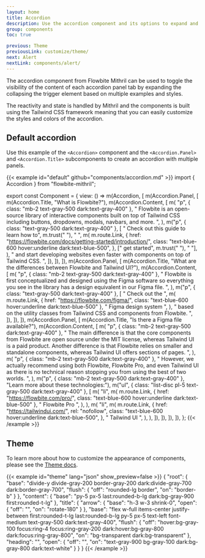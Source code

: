 ```yaml
---
layout: home
title: Accordion
description: Use the accordion component and its options to expand and collapse the content inside each panel based on state reactivity from Mithril and Tailwind CSS
group: components
toc: true

previous: Theme
previousLink: customize/theme/
next: Alert
nextLink: components/alert/
---
```


The accordion component from Flowbite Mithril can be used to toggle the visibility of the content of each accordion panel tab by expanding the collapsing the trigger element based on multiple examples and styles.

The reactivity and state is handled by Mithril and the components is built using the Tailwind CSS framework meaning that you can easily customize the styles and colors of the accordion.

## Default accordion

Use this example of the `<Accordion>` component and the `<Accordion.Panel>` and `<Accordion.Title>` subcomponents to create an accordion with multiple panels.

{{< example id="default" github="components/accordion.md" >}}
import { Accordion } from "flowbite-mithril";

export const Component = {
  view: () =>
    m(Accordion, [
      m(Accordion.Panel, [
        m(Accordion.Title, "What is Flowbite?"),
        m(Accordion.Content, [
          m(
            "p",
            { class: "mb-2 text-gray-500 dark:text-gray-400" },
            " Flowbite is an open-source library of interactive components built on top of Tailwind CSS including buttons, dropdowns, modals, navbars, and more. ",
          ),
          m("p", { class: "text-gray-500 dark:text-gray-400" }, [
            " Check out this guide to learn how to",
            m.trust("&nbsp;"),
            " ",
            m(
              m.route.Link,
              {
                href: "https://flowbite.com/docs/getting-started/introduction/",
                class: "text-blue-600 hover:underline dark:text-blue-500",
              },
              [" get started", m.trust("&nbsp;"), " "],
            ),
            " and start developing websites even faster with components on top of Tailwind CSS. ",
          ]),
        ]),
      ]),
      m(Accordion.Panel, [
        m(Accordion.Title, "What are the differences between Flowbite and Tailwind UI?"),
        m(Accordion.Content, [
          m(
            "p",
            { class: "mb-2 text-gray-500 dark:text-gray-400" },
            " Flowbite is first conceptualized and designed using the Figma software so everything you see in the library has a design equivalent in our Figma file. ",
          ),
          m("p", { class: "text-gray-500 dark:text-gray-400" }, [
            " Check out the ",
            m(
              m.route.Link,
              { href: "https://flowbite.com/figma/", class: "text-blue-600 hover:underline dark:text-blue-500" },
              " Figma design system ",
            ),
            " based on the utility classes from Tailwind CSS and components from Flowbite. ",
          ]),
        ]),
      ]),
      m(Accordion.Panel, [
        m(Accordion.Title, "Is there a Figma file available?"),
        m(Accordion.Content, [
          m(
            "p",
            { class: "mb-2 text-gray-500 dark:text-gray-400" },
            " The main difference is that the core components from Flowbite are open source under the MIT license, whereas Tailwind UI is a paid product. Another difference is that Flowbite relies on smaller and standalone components, whereas Tailwind UI offers sections of pages. ",
          ),
          m(
            "p",
            { class: "mb-2 text-gray-500 dark:text-gray-400" },
            " However, we actually recommend using both Flowbite, Flowbite Pro, and even Tailwind UI as there is no technical reason stopping you from using the best of two worlds. ",
          ),
          m("p", { class: "mb-2 text-gray-500 dark:text-gray-400" }, "Learn more about these technologies:"),
          m("ul", { class: "list-disc pl-5 text-gray-500 dark:text-gray-400" }, [
            m(
              "li",
              m(
                m.route.Link,
                { href: "https://flowbite.com/pro/", class: "text-blue-600 hover:underline dark:text-blue-500" },
                " Flowbite Pro ",
              ),
            ),
            m(
              "li",
              m(
                m.route.Link,
                {
                  href: "https://tailwindui.com/",
                  rel: "nofollow",
                  class: "text-blue-600 hover:underline dark:text-blue-500",
                },
                " Tailwind UI ",
              ),
            ),
          ]),
        ]),
      ]),
    ]),
};
{{< /example >}}

## Theme

To learn more about how to customize the appearance of components, please see the [Theme docs](https://patopesto.github.io/flowbite-mithril/customize/theme/).

{{< example id="theme" lang="json" show_preview=false >}}
{
  "root": {
    "base": "divide-y divide-gray-200 border-gray-200 dark:divide-gray-700 dark:border-gray-700",
    "flush": {
      "off": "rounded-lg border",
      "on": "border-b"
    }
  },
  "content": {
    "base": "py-5 px-5 last:rounded-b-lg dark:bg-gray-900 first:rounded-t-lg"
  },
  "title": {
    "arrow": {
      "base": "h-3 w-3 shrink-0",
      "open": {
        "off": "",
        "on": "rotate-180"
      }
    },
    "base": "flex w-full items-center justify-between first:rounded-t-lg last:rounded-b-lg py-5 px-5 text-left font-medium text-gray-500 dark:text-gray-400",
    "flush": {
      "off": "hover:bg-gray-100 focus:ring-4 focus:ring-gray-200 dark:hover:bg-gray-800 dark:focus:ring-gray-800",
      "on": "bg-transparent dark:bg-transparent"
    },
    "heading": "",
    "open": {
      "off": "",
      "on": "text-gray-900 bg-gray-100 dark:bg-gray-800 dark:text-white"
    }
  }
}
{{< /example >}}
